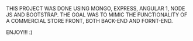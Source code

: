 THIS PROJECT WAS DONE USING MONGO, EXPRESS, ANGULAR 1,
NODE JS AND BOOTSTRAP. THE GOAL WAS TO MIMIC THE FUNCTIONALITY
OF A COMMERCIAL STORE FRONT, BOTH BACK-END AND FORNT-END.

ENJOY!!! :)